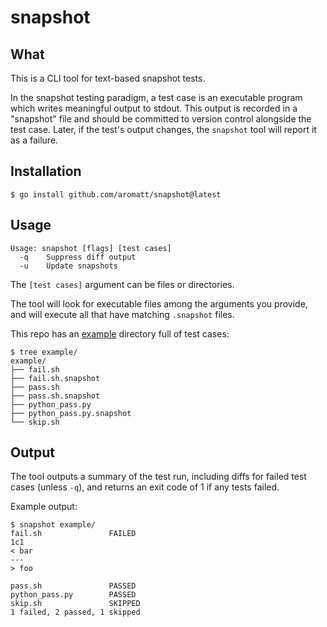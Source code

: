 # snapshot
## What
This is a CLI tool for text-based snapshot tests.

In the snapshot testing paradigm, a test case is an executable program which writes
meaningful output to stdout. This output is recorded in a "snapshot" file and should
be committed to version control alongside the test case. Later, if the test's output
changes, the `snapshot` tool will report it as a failure.

## Installation
```
$ go install github.com/aromatt/snapshot@latest
```
## Usage
```
Usage: snapshot [flags] [test cases]
  -q    Suppress diff output
  -u    Update snapshots
```
The `[test cases]` argument can be files or directories.

The tool will look for executable files among the arguments you provide, and will
execute all that have matching `.snapshot` files.

This repo has an [example](./example) directory full of test cases:
```
$ tree example/
example/
├── fail.sh
├── fail.sh.snapshot
├── pass.sh
├── pass.sh.snapshot
├── python_pass.py
├── python_pass.py.snapshot
└── skip.sh
```

## Output
The tool outputs a summary of the test run, including diffs for failed test cases
(unless `-q`), and returns an exit code of 1 if any tests failed.

Example output:
```
$ snapshot example/
fail.sh               FAILED
1c1
< bar
---
> foo

pass.sh               PASSED
python_pass.py        PASSED
skip.sh               SKIPPED
1 failed, 2 passed, 1 skipped
```
